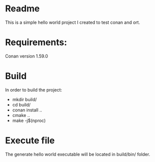 # Readme

This is a simple hello world project I created to test conan and ort.

# Requirements:
Conan version 1.59.0

# Build

In order to build the project:

- mkdir build/
- cd build/
- conan install ..
- cmake ..
- make -j$(nproc)

# Execute file

The generate hello world executable will be located in build/bin/ folder.

